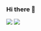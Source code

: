 ### Hi there 👋

<!--
**ma-an-jong/ma-an-jong** is a ✨ _special_ ✨ repository because its `README.md` (this file) appears on your GitHub profile.

Here are some ideas to get you started:

- 🔭 I’m currently working on ...
- 🌱 I’m currently learning ...
- 👯 I’m looking to collaborate on ...
- 🤔 I’m looking for help with ...
- 💬 Ask me about ...
- 📫 How to reach me: ...
- 😄 Pronouns: ...
- ⚡ Fun fact: ...


-->

<img src="https://api.accredible.com/v1/frontend/credential_website_embed_image/badge/45247633?style=flat-square&logo=HTML5&logoColor=white"/></a>
<img src="https://api.accredible.com/v1/frontend/credential_website_embed_image/certificate/45247633?style=flat-square&logo=HTML5&logoColor=white"/></a>
